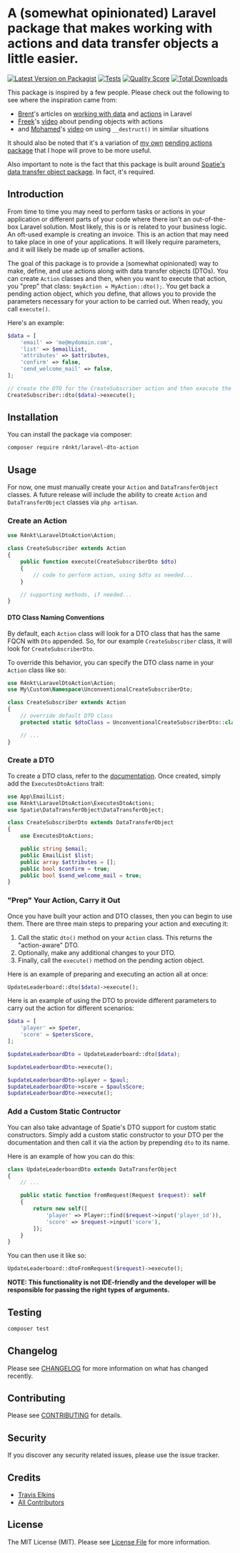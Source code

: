 # A (somewhat opinionated) Laravel package that makes working with actions and data transfer objects a little easier.

[![Latest Version on Packagist](https://img.shields.io/packagist/v/r4nkt/laravel-dto-action.svg?style=flat-square)](https://packagist.org/packages/r4nkt/laravel-dto-action)
[![Tests](https://github.com/r4nkt/laravel-dto-action/workflows/run%20tests/badge.svg)](https://github.com/r4nkt/laravel-dto-action/actions?query=workflow%3A"run+tests")
[![Quality Score](https://img.shields.io/scrutinizer/g/r4nkt/laravel-dto-action.svg?style=flat-square)](https://scrutinizer-ci.com/g/r4nkt/laravel-dto-action)
[![Total Downloads](https://img.shields.io/packagist/dt/r4nkt/laravel-dto-action.svg?style=flat-square)](https://packagist.org/packages/r4nkt/laravel-dto-action)

This package is inspired by a few people. Please check out the following to see where the inspiration came from:
- [Brent](https://twitter.com/brendt_gd)'s articles on [working with data](https://stitcher.io/blog/laravel-beyond-crud-02-working-with-data) and [actions](https://stitcher.io/blog/laravel-beyond-crud-03-actions) in Laravel
- [Freek](https://twitter.com/freekmurze)'s [video](https://freek.dev/1545-how-to-avoid-large-function-signatures-by-using-pending-objects) about pending objects with actions
- and [Mohamed](https://twitter.com/themsaid)'s [video](https://divinglaravel.com/when-does-php-call-__destruct) on using `__destruct()` in similar situations

It should also be noted that it's a variation of [my own](https://twitter.com/traviselkins) [pending actions package](https://github.com/telkins/laravel-pending-action) that I hope will prove to be more useful.

Also important to note is the fact that this package is built around [Spatie's](https://spatie.be) [data transfer object package](https://github.com/spatie/data-transfer-object). In fact, it's required.

## Introduction

From time to time you may need to perform tasks or actions in your application or different parts of your code where there isn't an out-of-the-box Laravel solution. Most likely, this is or is related to your business logic. An oft-used example is creating an invoice. This is an action that may need to take place in one of your applications. It will likely require parameters, and it will likely be made up of smaller actions.

The goal of this package is to provide a (somewhat opinionated) way to make, define, and use actions along with data transfer objects (DTOs). You can create `Action` classes and then, when you want to execute that action, you "prep" that class: `$myAction = MyAction::dto();`. You get back a pending action object, which you define, that allows you to provide the parameters necessary for your action to be carried out. When ready, you call `execute()`.

Here's an example:

```php
$data = [
    'email' => 'me@mydomain.com',
    'list' => $emailList,
    'attributes' => $attributes,
    'confirm' => false,
    'send_welcome_mail' => false,
];

// create the DTO for the CreateSubscriber action and then execute the action
CreateSubscriber::dto($data)->execute();
```

## Installation

You can install the package via composer:

```bash
composer require r4nkt/laravel-dto-action
```

## Usage

For now, one must manually create your `Action` and `DataTransferObject` classes. A future release will include the ability to create `Action` and `DataTransferObject` classes via `php artisan`.

### Create an Action

``` php
use R4nkt\LaravelDtoAction\Action;

class CreateSubscriber extends Action
{
    public function execute(CreateSubscriberDto $dto)
    {
        // code to perform action, using $dto as needed...
    }

    // supporting methods, if needed...
}
```

#### DTO Class Naming Conventions

By default, each `Action` class will look for a DTO class that has the same FQCN with `Dto` appended. So, for our example `CreateSubscriber` class, it will look for `CreateSubscriberDto`.

To override this behavior, you can specify the DTO class name in your `Action` class like so:

``` php
use R4nkt\LaravelDtoAction\Action;
use My\Custom\Namespace\UnconventionalCreateSubscriberDto;

class CreateSubscriber extends Action
{
    // override default DTO class
    protected static $dtoClass = UnconventionalCreateSubscriberDto::class;

    // ...
}
```

### Create a DTO

To create a DTO class, refer to the [documentation](https://github.com/spatie/data-transfer-object). Once created, simply add the `ExecutesDtoActions` trait:

``` php
use App\EmailList;
use R4nkt\LaravelDtoAction\ExecutesDtoActions;
use Spatie\DataTransferObject\DataTransferObject;

class CreateSubscriberDto extends DataTransferObject
{
    use ExecutesDtoActions;

    public string $email;
    public EmailList $list;
    public array $attributes = [];
    public bool $confirm = true;
    public bool $send_welcome_mail = true;
}
```

### "Prep" Your Action, Carry it Out

Once you have built your action and DTO classes, then you can begin to use them. There are three main steps to preparing your action and executing it:
1. Call the static `dto()` method on your `Action` class. This returns the "action-aware" DTO.
2. Optionally, make any additional changes to your DTO.
3. Finally, call the `execute()` method on the pending action object.

Here is an example of preparing and executing an action all at once:

```php
UpdateLeaderboard::dto($data)->execute();
```

Here is an example of using the DTO to provide different parameters to carry out the action for different scenarios:

```php
$data = [
    'player' => $peter,
    'score' = $petersScore,
];

$updateLeaderboardDto = UpdateLeaderboard::dto($data);

$updateLeaderboardDto->execute();

$updateLeaderboardDto->player = $paul;
$updateLeaderboardDto->score = $paulsScore;
$updateLeaderboardDto->execute();
```

### Add a Custom Static Contructor

You can also take advantage of Spatie's DTO support for custom static constructors. Simply add a custom static constructor to your DTO per the documentation and then call it via the action by prepending `dto` to its name.

Here is an example of how you can do this:

``` php
class UpdateLeaderboardDto extends DataTransferObject
{
    // ...

    public static function fromRequest(Request $request): self
    {
        return new self([
            'player' => Player::find($request->input('player_id')),
            'score' => $request->input('score'),
        ]);
    }
}
```

You can then use it like so:

```php
UpdateLeaderboard::dtoFromRequest($request)->execute();
```

**NOTE: This functionality is not IDE-friendly and the developer will be responsible for passing the right types of arguments.**

## Testing

``` bash
composer test
```

## Changelog

Please see [CHANGELOG](CHANGELOG.md) for more information on what has changed recently.

## Contributing

Please see [CONTRIBUTING](CONTRIBUTING.md) for details.

## Security

If you discover any security related issues, please use the issue tracker.

## Credits

- [Travis Elkins](https://github.com/telkins)
- [All Contributors](../../contributors)

## License

The MIT License (MIT). Please see [License File](LICENSE.md) for more information.
